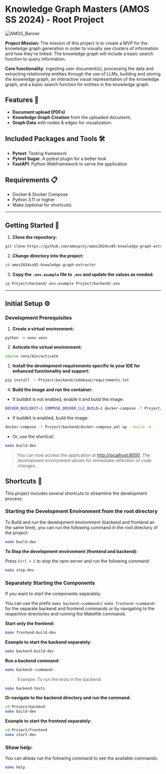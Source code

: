 # Knowledge Graph Masters (AMOS SS 2024) - Root Project



![AMOS_Banner ](https://github.com/amosproj/amos2024ss05-knowledge-graph-extractor/assets/75223225/ea785a68-b484-43a0-ad36-fe79fbb47943)

<b>Project Mission:</b> The mission of this project is to create a MVP for the knowledge graph generation in order to visually see clusters of information and how they're linked. The knowledge graph will include a basic search function to query information.

<b>Core functionality</b>: ingesting user document(s), processing the data and extracting relationship entities through the use of LLMs, building and storing the knowledge graph, an interactive visual representation of the knowledge graph, and a basic search function for entities in the knowledge graph.





## Features 🚀

- **Document upload (PDFs)**
- **Knowledge Graph Creation** from the uploaded document.
- **Graph Data** with nodes & edges for visualization.

## Included Packages and Tools 🛠️

- **Pytest**: Testing framework
- **Pytest Sugar**: A pytest plugin for a better look
- **FastAPI**: Python Webframework to serve the application

## Requirements 📋

- Docker & Docker Compose
- Python 3.11 or higher
- Make (optional for shortcuts)

---

## Getting Started 🏁

1. **Clone the repository:**

```bash
git clone https://github.com/amosproj/amos2024ss05-knowledge-graph-extractor.git
```

2. **Change directory into the project:**

```bash
cd amos2024ss05-knowledge-graph-extractor
```

3. **Copy the `.env.example` file to `.env` and update the values as needed:**

```bash
cp Project/backend/.env.example Project/backend/.env
```

---

## Initial Setup ⚙️

### Development Prerequisites

1. **Create a virtual environment:**

```bash
python -m venv venv
```

2. **Activate the virtual environment:**

```bash
source venv/bin/activate
```

1. **Install the development requirements specific to your IDE for enhanced functionality and support:**

```bash
pip install -r Project/backend/codebase/requirements.txt
```

4. **Build the image and run the container:**

- If buildkit is not enabled, enable it and build the image:

```bash
DOCKER_BUILDKIT=1 COMPOSE_DOCKER_CLI_BUILD=1 docker-compose -f Project/backend/docker-compose.yml up --build -d
```

- If buildkit is enabled, build the image:

```bash
docker-compose -f Project/backend/docker-compose.yml up --build -d
```

- Or, use the shortcut:

```bash
make build-dev
```

> You can now access the application at [http://localhost:8000](http://localhost:8000). The development environment allows for immediate reflection of code changes.

## Shortcuts 🔑

This project includes several shortcuts to streamline the development process:

### Starting the Development Environment from the root directory


To Build and run the development environment (backend and frontend an the same time), you can run the following command in the root directory of the project:

```bash
make build-dev
```

**To Stop the development environment (frontend and backend):**

Press `Ctrl + C` to stop the npm server and run the following command:

```bash
make stop-dev
```

### Separately Starting the Components

If you want to start the components separately.

You can use the prefix `make backend-<command>`/` make frontend-<command>` for the separate backend and frontend commands or by navigating to the respective directories and running the Makefile commands.



 **Start only the frontend:**

```bash
make frontend-build-dev
```

**Example to start the backend separately:**

```bash
make backend-build-dev
```

  **Run a backend command:**

```bash
make backend-<command>
```

  >Example: To run the tests in the backend:

  ```bash
  make backend-tests
  ```

**Or navigate to the backend directory and run the command:**

```bash
cd Project/backend
make build-dev
```

**Example to start the frontend separately:**

```bash
cd Project/frontend
make start-dev
```

### Show help:
You can allwas run the following command to see the available commands:



```bash
make help
```

